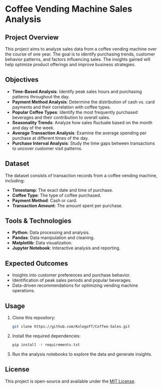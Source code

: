 # Coffee Vending Machine Sales Analysis

## Project Overview
This project aims to analyze sales data from a coffee vending machine over the course of one year. The goal is to identify purchasing trends, customer behavior patterns, and factors influencing sales. The insights gained will help optimize product offerings and improve business strategies.

## Objectives
- **Time-Based Analysis**: Identify peak sales hours and purchasing patterns throughout the day.
- **Payment Method Analysis**: Determine the distribution of cash vs. card payments and their correlation with coffee types.
- **Popular Coffee Types**: Identify the most frequently purchased beverages and their contribution to overall sales.
- **Seasonality Trends**: Analyze how sales fluctuate based on the month and day of the week.
- **Average Transaction Analysis**: Examine the average spending per purchase at different times of the day.
- **Purchase Interval Analysis**: Study the time gaps between transactions to uncover customer visit patterns.

## Dataset
The dataset consists of transaction records from a coffee vending machine, including:
- **Timestamp**: The exact date and time of purchase.
- **Coffee Type**: The type of coffee purchased.
- **Payment Method**: Cash or card.
- **Transaction Amount**: The amount spent per purchase.

## Tools & Technologies
- **Python**: Data processing and analysis.
- **Pandas**: Data manipulation and cleaning.
- **Matplotlib**: Data visualization.
- **Jupyter Notebook**: Interactive analysis and reporting.

## Expected Outcomes
- Insights into customer preferences and purchase behavior.
- Identification of peak sales periods and popular beverages.
- Data-driven recommendations for optimizing vending machine operations.

## Usage
1. Clone this repository:
   ```bash
   git clone https://github.com/Kolegoff/Coffee-Sales.git
   ```
2. Install the required dependencies:
   ```bash
   pip install -r requirements.txt
   ```
3. Run the analysis notebooks to explore the data and generate insights.

## License
This project is open-source and available under the [MIT License](LICENSE).

